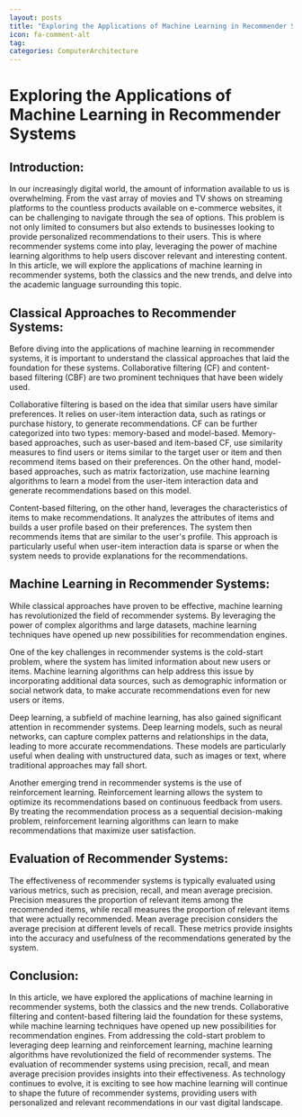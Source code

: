 ```yaml
---
layout: posts
title: "Exploring the Applications of Machine Learning in Recommender Systems"
icon: fa-comment-alt
tag:      
categories: ComputerArchitecture
---
```



# Exploring the Applications of Machine Learning in Recommender Systems

## Introduction:

In our increasingly digital world, the amount of information available to us is overwhelming. From the vast array of movies and TV shows on streaming platforms to the countless products available on e-commerce websites, it can be challenging to navigate through the sea of options. This problem is not only limited to consumers but also extends to businesses looking to provide personalized recommendations to their users. This is where recommender systems come into play, leveraging the power of machine learning algorithms to help users discover relevant and interesting content. In this article, we will explore the applications of machine learning in recommender systems, both the classics and the new trends, and delve into the academic language surrounding this topic.

## Classical Approaches to Recommender Systems:

Before diving into the applications of machine learning in recommender systems, it is important to understand the classical approaches that laid the foundation for these systems. Collaborative filtering (CF) and content-based filtering (CBF) are two prominent techniques that have been widely used.

Collaborative filtering is based on the idea that similar users have similar preferences. It relies on user-item interaction data, such as ratings or purchase history, to generate recommendations. CF can be further categorized into two types: memory-based and model-based. Memory-based approaches, such as user-based and item-based CF, use similarity measures to find users or items similar to the target user or item and then recommend items based on their preferences. On the other hand, model-based approaches, such as matrix factorization, use machine learning algorithms to learn a model from the user-item interaction data and generate recommendations based on this model.

Content-based filtering, on the other hand, leverages the characteristics of items to make recommendations. It analyzes the attributes of items and builds a user profile based on their preferences. The system then recommends items that are similar to the user's profile. This approach is particularly useful when user-item interaction data is sparse or when the system needs to provide explanations for the recommendations.

## Machine Learning in Recommender Systems:

While classical approaches have proven to be effective, machine learning has revolutionized the field of recommender systems. By leveraging the power of complex algorithms and large datasets, machine learning techniques have opened up new possibilities for recommendation engines.

One of the key challenges in recommender systems is the cold-start problem, where the system has limited information about new users or items. Machine learning algorithms can help address this issue by incorporating additional data sources, such as demographic information or social network data, to make accurate recommendations even for new users or items.

Deep learning, a subfield of machine learning, has also gained significant attention in recommender systems. Deep learning models, such as neural networks, can capture complex patterns and relationships in the data, leading to more accurate recommendations. These models are particularly useful when dealing with unstructured data, such as images or text, where traditional approaches may fall short.

Another emerging trend in recommender systems is the use of reinforcement learning. Reinforcement learning allows the system to optimize its recommendations based on continuous feedback from users. By treating the recommendation process as a sequential decision-making problem, reinforcement learning algorithms can learn to make recommendations that maximize user satisfaction.

## Evaluation of Recommender Systems:

The effectiveness of recommender systems is typically evaluated using various metrics, such as precision, recall, and mean average precision. Precision measures the proportion of relevant items among the recommended items, while recall measures the proportion of relevant items that were actually recommended. Mean average precision considers the average precision at different levels of recall. These metrics provide insights into the accuracy and usefulness of the recommendations generated by the system.

## Conclusion:

In this article, we have explored the applications of machine learning in recommender systems, both the classics and the new trends. Collaborative filtering and content-based filtering laid the foundation for these systems, while machine learning techniques have opened up new possibilities for recommendation engines. From addressing the cold-start problem to leveraging deep learning and reinforcement learning, machine learning algorithms have revolutionized the field of recommender systems. The evaluation of recommender systems using precision, recall, and mean average precision provides insights into their effectiveness. As technology continues to evolve, it is exciting to see how machine learning will continue to shape the future of recommender systems, providing users with personalized and relevant recommendations in our vast digital landscape.